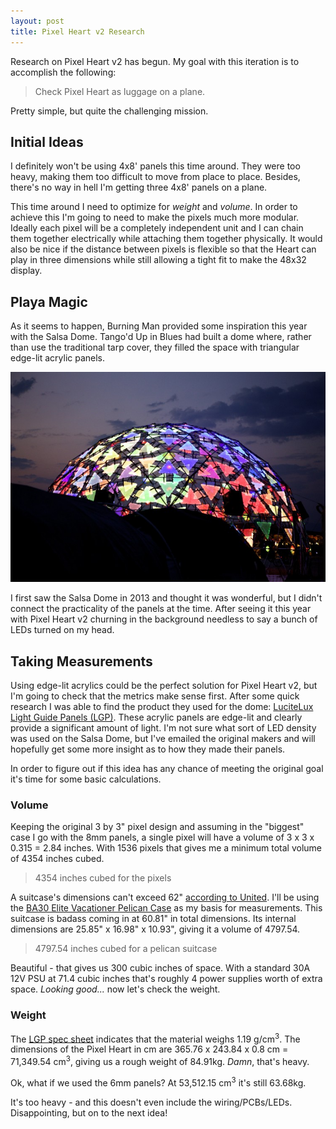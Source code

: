 ```yaml
---
layout: post
title: Pixel Heart v2 Research
---
```


Research on Pixel Heart v2 has begun. My goal with this iteration is to accomplish the following:

> Check Pixel Heart as luggage on a plane.

Pretty simple, but quite the challenging mission.

<!-- more -->

## Initial Ideas

I definitely won't be using 4x8' panels this time around. They were too heavy, making them too difficult to move from place to place. Besides, there's no way in hell I'm getting three 4x8' panels on a plane.

This time around I need to optimize for *weight* and *volume*. In order to achieve this I'm going to need to make the pixels much more modular. Ideally each pixel will be a completely independent unit and I can chain them together electrically while attaching them together physically. It would also be nice if the distance between pixels is flexible so that the Heart can play in three dimensions while still allowing a tight fit to make the 48x32 display.

## Playa Magic

As it seems to happen, Burning Man provided some inspiration this year with the Salsa Dome. Tango'd Up in Blues had built a dome where, rather than use the traditional tarp cover, they filled the space with triangular edge-lit acrylic panels.

[![The Salsa Dome](/images/salsadome.jpg)](http://lightatplay.net/)

I first saw the Salsa Dome in 2013 and thought it was wonderful, but I didn't connect the practicality of the panels at the time. After seeing it this year with Pixel Heart v2 churning in the background needless to say a bunch of LEDs turned on my head.

## Taking Measurements

Using edge-lit acrylics could be the perfect solution for Pixel Heart v2, but I'm going to check that the metrics make sense first. After some quick research I was able to find the product they used for the dome: [LuciteLux Light Guide Panels (LGP)](http://lucitelux.com/product/light-guide-panels/). These acrylic panels are edge-lit and clearly provide a significant amount of light. I'm not sure what sort of LED density was used on the Salsa Dome, but I've emailed the original makers and will hopefully get some more insight as to how they made their panels.

In order to figure out if this idea has any chance of meeting the original goal it's time for some basic calculations.

### Volume

Keeping the original 3 by 3" pixel design and assuming in the "biggest" case I go with the 8mm panels, a single pixel will have a volume of 3 x 3 x 0.315 = 2.84 inches. With 1536 pixels that gives me a minimum total volume of 4354 inches cubed.

> 4354 inches cubed for the pixels

A suitcase's dimensions can't exceed 62" [according to United](http://www.united.com/CMS/en-US/travel/Pages/BaggageChecked.aspx). I'll be using the [BA30 Elite Vacationer Pelican Case](http://www.pelican.com/cases_detail_luggage.php?Case=BA30) as my basis for measurements. This suitcase is badass coming in at 60.81" in total dimensions. Its internal dimensions are 25.85" x 16.98" x 10.93", giving it a volume of 4797.54.

> 4797.54 inches cubed for a pelican suitcase

Beautiful - that gives us 300 cubic inches of space. With a standard 30A 12V PSU at 71.4 cubic inches that's roughly 4 power supplies worth of extra space. *Looking good...* now let's check the weight.

### Weight

The [LGP spec sheet](http://lucitelux.com/wp-content/uploads/2014/02/LuciteLux_LightGuidePanelTechnicalBulletin.pdf) indicates that the material weighs 1.19 g/cm<sup>3</sup>. The dimensions of the Pixel Heart in cm are 365.76 x 243.84 x 0.8 cm = 71,349.54 cm<sup>3</sup>, giving us a rough weight of 84.91kg. *Damn*, that's heavy.

Ok, what if we used the 6mm panels? At 53,512.15 cm<sup>3</sup> it's still 63.68kg.

It's too heavy - and this doesn't even include the wiring/PCBs/LEDs. Disappointing, but on to the next idea!
